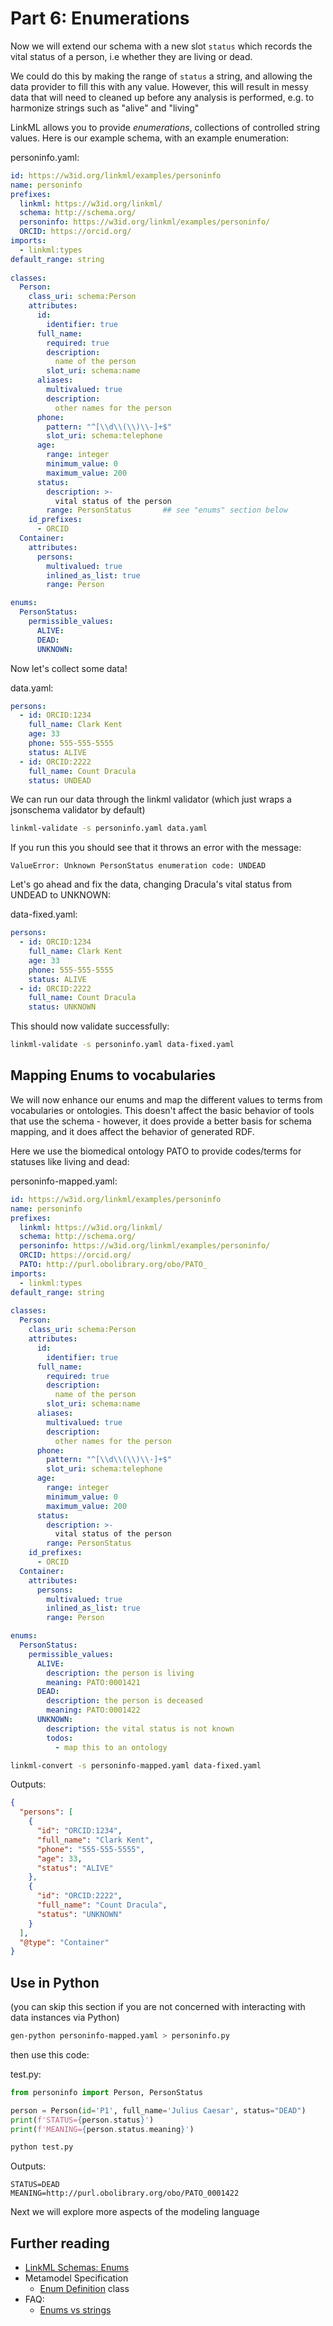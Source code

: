 # Part 6: Enumerations

Now we will extend our schema with a new slot `status` which records the vital status of a person, i.e whether they are living or dead.

We could do this by making the range of `status` a string, and
allowing the data provider to fill this with any value. However, this
will result in messy data that will need to cleaned up before any analysis is performed, e.g. to harmonize strings such as "alive" and "living"

LinkML allows you to provide *enumerations*, collections of controlled string values. Here is our example schema, with an example enumeration:

personinfo.yaml:

```yaml
id: https://w3id.org/linkml/examples/personinfo
name: personinfo
prefixes:                                  
  linkml: https://w3id.org/linkml/
  schema: http://schema.org/
  personinfo: https://w3id.org/linkml/examples/personinfo/
  ORCID: https://orcid.org/
imports:
  - linkml:types
default_range: string
  
classes:
  Person:
    class_uri: schema:Person             
    attributes:
      id:
        identifier: true
      full_name:
        required: true
        description:
          name of the person
        slot_uri: schema:name            
      aliases:
        multivalued: true
        description:
          other names for the person
      phone:
        pattern: "^[\\d\\(\\)\\-]+$"
        slot_uri: schema:telephone       
      age:
        range: integer
        minimum_value: 0
        maximum_value: 200
      status:
        description: >-
          vital status of the person
        range: PersonStatus       ## see "enums" section below
    id_prefixes:
      - ORCID
  Container:
    attributes:
      persons:
        multivalued: true
        inlined_as_list: true
        range: Person

enums:
  PersonStatus:
    permissible_values:
      ALIVE:
      DEAD:
      UNKNOWN:
```

Now let's collect some data!

data.yaml:

```yaml
persons:
  - id: ORCID:1234
    full_name: Clark Kent
    age: 33
    phone: 555-555-5555
    status: ALIVE
  - id: ORCID:2222
    full_name: Count Dracula
    status: UNDEAD
```

We can run our data through the linkml validator (which just wraps a jsonschema validator by default)

<!-- FAIL -->
```bash
linkml-validate -s personinfo.yaml data.yaml
```

If you run this you should see that it throws an error with the message:

```test
ValueError: Unknown PersonStatus enumeration code: UNDEAD
```

<!-- TODO: use schematools to patch the data -->

Let's go ahead and fix the data, changing Dracula's vital status from UNDEAD to UNKNOWN:

data-fixed.yaml:

```yaml
persons:
  - id: ORCID:1234
    full_name: Clark Kent
    age: 33
    phone: 555-555-5555
    status: ALIVE
  - id: ORCID:2222
    full_name: Count Dracula
    status: UNKNOWN
```

This should now validate successfully:

```bash
linkml-validate -s personinfo.yaml data-fixed.yaml
```

## Mapping Enums to vocabularies

We will now enhance our enums and map the different values to terms
from vocabularies or ontologies. This doesn't affect the basic
behavior of tools that use the schema - however, it does provide a
better basis for schema mapping, and it does affect the behavior of
generated RDF.

Here we use the biomedical ontology PATO to provide codes/terms for statuses like living and dead:

personinfo-mapped.yaml:

```yaml
id: https://w3id.org/linkml/examples/personinfo
name: personinfo
prefixes:                                  
  linkml: https://w3id.org/linkml/
  schema: http://schema.org/
  personinfo: https://w3id.org/linkml/examples/personinfo/
  ORCID: https://orcid.org/
  PATO: http://purl.obolibrary.org/obo/PATO_
imports:
  - linkml:types
default_range: string
  
classes:
  Person:
    class_uri: schema:Person             
    attributes:
      id:
        identifier: true
      full_name:
        required: true
        description:
          name of the person
        slot_uri: schema:name            
      aliases:
        multivalued: true
        description:
          other names for the person
      phone:
        pattern: "^[\\d\\(\\)\\-]+$"
        slot_uri: schema:telephone       
      age:
        range: integer
        minimum_value: 0
        maximum_value: 200
      status:
        description: >-
          vital status of the person
        range: PersonStatus
    id_prefixes:
      - ORCID
  Container:
    attributes:
      persons:
        multivalued: true
        inlined_as_list: true
        range: Person

enums:
  PersonStatus:
    permissible_values:
      ALIVE:
        description: the person is living
        meaning: PATO:0001421 
      DEAD:
        description: the person is deceased
        meaning: PATO:0001422
      UNKNOWN:
        description: the vital status is not known
        todos:
          - map this to an ontology
```


```bash
linkml-convert -s personinfo-mapped.yaml data-fixed.yaml
```

Outputs:

```json
{
  "persons": [
    {
      "id": "ORCID:1234",
      "full_name": "Clark Kent",
      "phone": "555-555-5555",
      "age": 33,
      "status": "ALIVE"
    },
    {
      "id": "ORCID:2222",
      "full_name": "Count Dracula",
      "status": "UNKNOWN"
    }
  ],
  "@type": "Container"
}
```

<!-- TODO: RDF docs -->

## Use in Python

(you can skip this section if you are not concerned with interacting with data instances via Python)

```bash
gen-python personinfo-mapped.yaml > personinfo.py
```

then use this code:

test.py:

```python
from personinfo import Person, PersonStatus

person = Person(id='P1', full_name='Julius Caesar', status="DEAD")
print(f'STATUS={person.status}')
print(f'MEANING={person.status.meaning}')
```

```bash
python test.py
```

Outputs:

```text
STATUS=DEAD
MEANING=http://purl.obolibrary.org/obo/PATO_0001422
```

Next we will explore more aspects of the modeling language

## Further reading

* [LinkML Schemas: Enums](../schemas/models.html#enums)
* Metamodel Specification
    * [Enum Definition](https://w3id.org/linkml/EnumDefinition) class
* FAQ:
    - [Enums vs strings](../modeling.html#why-would-i-want-to-use-enums-over-strings)
